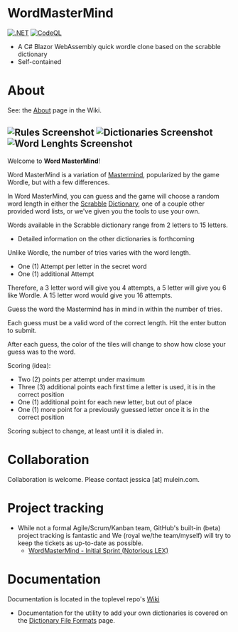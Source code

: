 # WordMasterMind
[![.NET](https://github.com/WordMasterMind/WordMasterMind/actions/workflows/dotnet.yml/badge.svg)](https://github.com/WordMasterMind/WordMasterMind/actions/workflows/dotnet.yml)
[![CodeQL](https://github.com/WordMasterMind/WordMasterMind/actions/workflows/codeql-analysis.yml/badge.svg)](https://github.com/WordMasterMind/WordMasterMind/actions/workflows/codeql-analysis.yml)

- A C# Blazor WebAssembly quick wordle clone based on the scrabble dictionary
- Self-contained

# About
See: the [About](https://github.com/WordMasterMind/WordMasterMind/wiki/About) page in the Wiki.

![Rules Screenshot](https://raw.githubusercontent.com/FreddieMercurial/WordMasterMind/main/WordMasterMindRules.png)
![Dictionaries Screenshot](https://raw.githubusercontent.com/FreddieMercurial/WordMasterMind/main/WordMasterMindDictionaries.png)
![Word Lenghts Screenshot](https://raw.githubusercontent.com/FreddieMercurial/WordMasterMind/main/WordMasterMindWordLengths.png)
-----
Welcome to **Word MasterMind**!

Word MasterMind is a variation of [Mastermind](https://en.wikipedia.org/wiki/Mastermind_(board_game)), popularized by the game Wordle, but with a few differences.

In Word MasterMind, you can guess and the game will choose a random word length in either the [Scrabble](https://en.wikipedia.org/wiki/Scrabble) [Dictionary](https://scrabble.merriam.com/), one of a couple other provided word lists, or we've given you the tools to use your own.

Words available in the Scrabble dictionary range from 2 letters to 15 letters.
- Detailed information on the other dictionaries is forthcoming

Unlike Wordle, the number of tries varies with the word length.

*   One (1) Attempt per letter in the secret word
*   One (1) additional Attempt

Therefore, a 3 letter word will give you 4 attempts, a 5 letter will give you 6 like Wordle. A 15 letter word would give you 16 attempts.

Guess the word the Mastermind has in mind in within the number of tries.

Each guess must be a valid word of the correct length. Hit the enter button to submit.

After each guess, the color of the tiles will change to show how close your guess was to the word.

Scoring (idea):

*   Two (2) points per attempt under maximum
*   Three (3) additional points each first time a letter is used, it is in the correct position
*   One (1) additional point for each new letter, but out of place
*   One (1) more point for a previously guessed letter once it is in the correct position

Scoring subject to change, at least until it is dialed in.

# Collaboration
Collaboration is welcome. Please contact jessica [at] mulein.com.


# Project tracking
- While not a formal Agile/Scrum/Kanban team, GitHub's built-in (beta) project tracking is fantastic and We (royal we/the team/myself) will try to keep the tickets as up-to-date as possible.
  - [WordMasterMind - Initial Sprint (Notorious LEX)](https://github.com/orgs/WordMasterMind/projects/1)

# Documentation
Documentation is located in the toplevel repo's [Wiki](https://github.com/WordMasterMind/WordMasterMind/wiki)
- Documentation for the utility to add your own dictionaries is covered on the [Dictionary File Formats](https://github.com/WordMasterMind/WordMasterMind/wiki/Dictionary-File-Formats) page.
